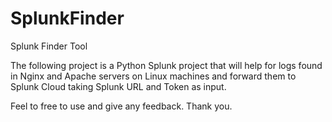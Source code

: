 # SplunkFinder

Splunk Finder Tool

The following project is a Python Splunk project that will help for logs found in Nginx and Apache servers on
Linux machines and forward them to Splunk Cloud taking Splunk URL and Token as input.

Feel to free to use and give any feedback. Thank you.